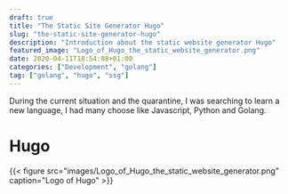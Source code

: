 ```yaml
---
draft: true
title: "The Static Site Generator Hugo"
slug: "the-static-site-generator-hugo"
description: "Introduction about the static website generator Hugo"
featured_image: "Logo_of_Hugo_the_static_website_generator.png"
date: 2020-04-11T18:54:08+01:00
categories: ["Development", "golang"]
tag: ["golang", "hugo", "ssg"]
---
```


During the current situation and the quarantine, I was searching to learn a new language, I had many choose like Javascript, Python and Golang.


# Hugo

{{< figure src="images/Logo_of_Hugo_the_static_website_generator.png" caption="Logo of Hugo" >}}
